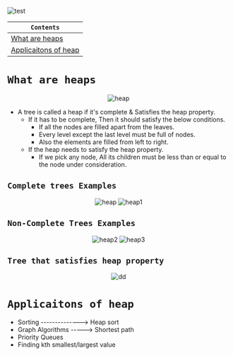 ![test](https://github.com/devrath/studious-ds-adventure/assets/1456191/06cc5207-49ee-4d76-a3ea-1ac71215bee9)<div align="center">

| `Contents` |
| ---------- |
| [What are heaps](https://github.com/devrath/studious-ds-adventure/blob/main/collection/Trees/BinaryTree/Heaps/README.md#what-are-heaps) |
| [Applicaitons of heap](https://github.com/devrath/studious-ds-adventure/blob/main/collection/Trees/BinaryTree/Heaps/README.md#applicaitons-of-heap) |

</div>


# `What are heaps`

<div align="center">
  
![heap](https://github.com/devrath/studious-ds-adventure/assets/1456191/2d199273-83ec-4229-b4fc-6462ad6efcf1)

</div>

* A tree is called a heap if it's complete & Satisfies the heap property.
  * If it has to be complete, Then it should satisfy the below conditions.
    * If all the nodes are filled apart from the leaves.
    * Every level except the last level must be full of nodes.
    * Also the elements are filled from left to right.
  * If the heap needs to satisfy the heap property.
    * If we pick any node, All its children must be less than or equal to the node under consideration. 
 
  
## `Complete trees Examples`
<div align="center">
  
![heap](https://github.com/devrath/studious-ds-adventure/assets/1456191/e2b65626-1e7d-4ff5-9151-271d3d29b74b)
![heap1](https://github.com/devrath/studious-ds-adventure/assets/1456191/1a2f8bd9-53df-4f28-9f9c-3223c57a2239)

</div>

## `Non-Complete Trees Examples`
<div align="center">

![heap2](https://github.com/devrath/studious-ds-adventure/assets/1456191/41af9d3b-0552-42c8-b954-172304aab6f9)
![heap3](https://github.com/devrath/studious-ds-adventure/assets/1456191/6e05e5be-f325-43bd-a88c-d1e12023958a)

</div>

## `Tree that satisfies heap property`

<div align="center">

![dd](https://github.com/devrath/studious-ds-adventure/assets/1456191/c72df89f-ea11-4f47-a787-fc2cf1d099b8)

</div>

# `Applicaitons of heap`
* Sorting --------------> Heap sort
* Graph Algorithms -----> Shortest path
* Priority Queues
* Finding kth smallest/largest value

    
